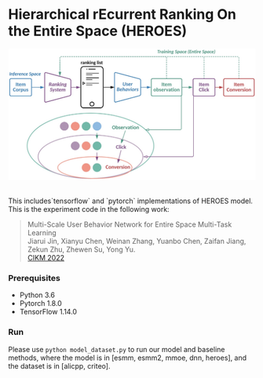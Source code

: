 # Hierarchical rEcurrent Ranking On the Entire Space (HEROES)

<p align="center">
  <img src="image/heroes.png" width="550">
  <br />
  <br />
</p>
This includes`tensorflow` and `pytorch` implementations of HEROES model. This is the experiment code in the following work:

> Multi-Scale User Behavior Network for Entire Space Multi-Task Learning </br>
Jiarui Jin, Xianyu Chen, Weinan Zhang, Yuanbo Chen, Zaifan Jiang, Zekun Zhu, Zhewen Su, Yong Yu. </br>
[CIKM 2022](https://jinjiarui.github.io/paper.html)


### Prerequisites
- Python 3.6
- Pytorch 1.8.0
- TensorFlow 1.14.0

### Run
Please use `python model_dataset.py` to run our model and baseline methods, where the model is in [esmm, esmm2, mmoe, dnn, heroes], and the dataset is in [alicpp, criteo].
